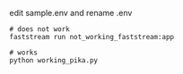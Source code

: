 edit sample.env and rename .env 

``` 
# does not work
faststream run not_working_faststream:app
```

``` 
# works
python working_pika.py
```
